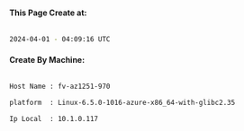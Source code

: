 
   
#### This Page Create at:

```bash

2024-04-01 - 04:09:16 UTC

```

#### Create By Machine:

```bash

Host Name : fv-az1251-970

platform  : Linux-6.5.0-1016-azure-x86_64-with-glibc2.35

Ip Local  : 10.1.0.117

```

